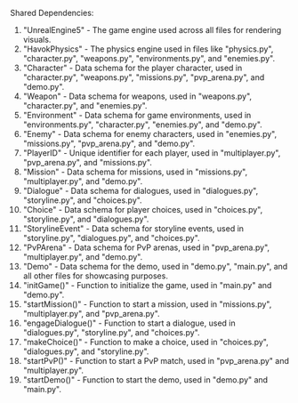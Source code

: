 Shared Dependencies:

1. "UnrealEngine5" - The game engine used across all files for rendering visuals.
2. "HavokPhysics" - The physics engine used in files like "physics.py", "character.py", "weapons.py", "environments.py", and "enemies.py".
3. "Character" - Data schema for the player character, used in "character.py", "weapons.py", "missions.py", "pvp_arena.py", and "demo.py".
4. "Weapon" - Data schema for weapons, used in "weapons.py", "character.py", and "enemies.py".
5. "Environment" - Data schema for game environments, used in "environments.py", "character.py", "enemies.py", and "demo.py".
6. "Enemy" - Data schema for enemy characters, used in "enemies.py", "missions.py", "pvp_arena.py", and "demo.py".
7. "PlayerID" - Unique identifier for each player, used in "multiplayer.py", "pvp_arena.py", and "missions.py".
8. "Mission" - Data schema for missions, used in "missions.py", "multiplayer.py", and "demo.py".
9. "Dialogue" - Data schema for dialogues, used in "dialogues.py", "storyline.py", and "choices.py".
10. "Choice" - Data schema for player choices, used in "choices.py", "storyline.py", and "dialogues.py".
11. "StorylineEvent" - Data schema for storyline events, used in "storyline.py", "dialogues.py", and "choices.py".
12. "PvPArena" - Data schema for PvP arenas, used in "pvp_arena.py", "multiplayer.py", and "demo.py".
13. "Demo" - Data schema for the demo, used in "demo.py", "main.py", and all other files for showcasing purposes.
14. "initGame()" - Function to initialize the game, used in "main.py" and "demo.py".
15. "startMission()" - Function to start a mission, used in "missions.py", "multiplayer.py", and "pvp_arena.py".
16. "engageDialogue()" - Function to start a dialogue, used in "dialogues.py", "storyline.py", and "choices.py".
17. "makeChoice()" - Function to make a choice, used in "choices.py", "dialogues.py", and "storyline.py".
18. "startPvP()" - Function to start a PvP match, used in "pvp_arena.py" and "multiplayer.py".
19. "startDemo()" - Function to start the demo, used in "demo.py" and "main.py".